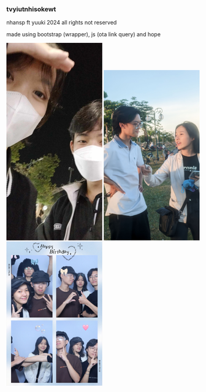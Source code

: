 ### tvyiutnhisokewt

nhansp ft yuuki 2024 all rights not reserved

made using bootstrap (wrapper), js (ota link query) and hope

<span>
    <img src="assets/dump/1.jpeg" width="250">
    <img src="assets/dump/2.jpg" width="250">
    <img src="https://raw.githubusercontent.com/tvyiutnhisokewt/.github/refs/heads/main/3.webp" width="250">
</span>
